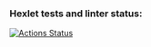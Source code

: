 ### Hexlet tests and linter status:
[![Actions Status](https://github.com/ilya-ship-it/python-project-52/actions/workflows/hexlet-check.yml/badge.svg)](https://github.com/ilya-ship-it/python-project-52/actions)
